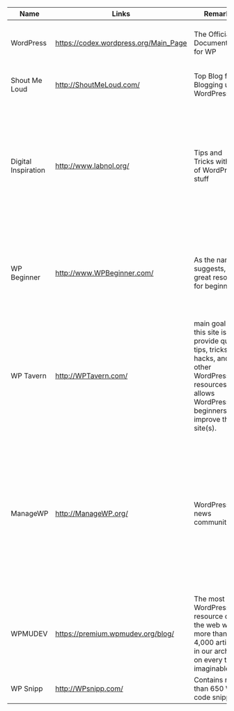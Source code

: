 Name | Links | Remarks| Trivia
------------ | ------------- | -------------|------------|
WordPress | https://codex.wordpress.org/Main_Page | The Official Documentation for WP | Sometimes its easy at times its tough to make sense. |
Shout Me Loud | http://ShoutMeLoud.com/ | Top Blog for Blogging using WordPress| Ranked below 2000 all over the web in Alexa. |
Digital Inspiration  | http://www.labnol.org/ | Tips and Tricks with lot of WordPress stuff | Digital Inspiration, launched in 2004, is among the top 100 technology and how-to blogs on the Internet out of an estimated total of 130+ million blogs.|
WP Beginner | http://www.WPBeginner.com/ | As the name suggests, its a great resource for beginners | quality tips, tricks, hacks, and other WordPress resources that allows WordPress beginners to improve their site(s). |
WP Tavern | http://WPTavern.com/ | main goal of this site is to provide quality tips, tricks, hacks, and other WordPress resources that allows WordPress beginners to improve their site(s). |More than 320,000 people subscribe to WPBeginner for helpful WordPress tutorials and resources.|
ManageWP | http://ManageWP.org/ |  WordPress news community! | Register to share, discuss and vote for the best WordPress stories every day, find new ideas and inspiration for your business and network with other members of the WordPress community.|
WPMUDEV |https://premium.wpmudev.org/blog/| The most read WordPress resource on the web with more than 4,000 articles in our archives on every topic imaginable.| Their live chat sessions are good...though its a paid service. | 
WP Snipp | http://WPsnipp.com/| Contains more than 650 WP code snippets | Go on and mess up with your site... |


